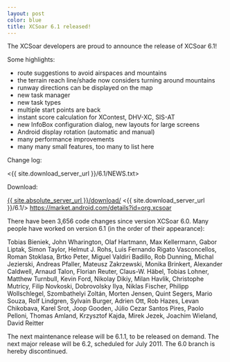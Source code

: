 ```yaml
---
layout: post
color: blue
title: XCSoar 6.1 released!
---
```

The XCSoar developers are proud to announce the release of XCSoar 6.1!

Some highlights:

- route suggestions to avoid airspaces and mountains
- the terrain reach line/shade now considers turning around mountains
- runway directions can be displayed on the map
- new task manager
- new task types
- multiple start points are back
- instant score calculation for XContest, DHV-XC, SIS-AT
- new InfoBox configuration dialog, new layouts for large screens
- Android display rotation (automatic and manual)
- many performance improvements
- many many small features, too many to list here

Change log:

 <{{ site.download_server_url }}/6.1/NEWS.txt>

Download:

 [{{ site.absolute_server_url }}/download/](/download/)
 <{{ site.download_server_url }}/6.1/>
 <https://market.android.com/details?id=org.xcsoar>

There have been 3,656 code changes since version XCSoar 6.0.  Many
people have worked on version 6.1 (in the order of their appearance):

  Tobias Bieniek,
  John Wharington,
  Olaf Hartmann,
  Max Kellermann,
  Gabor Liptak,
  Simon Taylor,
  Helmut J. Rohs,
  Luis Fernando Rigato Vasconcellos,
  Roman Stoklasa,
  Brtko Peter,
  Miguel Valdiri Badillo,
  Rob Dunning,
  Michal Jezierski,
  Andreas Pfaller,
  Mateusz Zakrzewski,
  Monika Brinkert,
  Alexander Caldwell,
  Arnaud Talon,
  Florian Reuter,
  Claus-W. Häbel,
  Tobias Lohner,
  Matthew Turnbull,
  Kevin Ford,
  Nikolay Dikiy,
  Milan Havlik,
  Christophe Mutricy,
  Filip Novkoski,
  Dobrovolsky Ilya,
  Niklas Fischer,
  Philipp Wollschlegel,
  Szombathelyi Zoltán,
  Morten Jensen,
  Quint Segers,
  Mario Souza,
  Rolf Lindgren,
  Sylvain Burger,
  Adrien Ott,
  Rob Hazes,
  Levan Chikobava,
  Karel Srot,
  Joop Gooden,
  Júlio Cezar Santos Pires,
  Paolo Pelloni,
  Thomas Amland,
  Krzysztof Kajda,
  Mirek Jezek,
  Joachim Wieland,
  David Reitter

The next maintenance release will be 6.1.1, to be released on demand.
The next major release will be 6.2, scheduled for July 2011.
The 6.0 branch is hereby discontinued.
